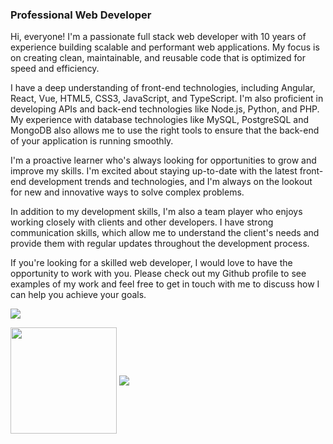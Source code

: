 ### Professional Web Developer

Hi, everyone!
I'm a passionate full stack web developer with 10 years of experience building scalable and performant web applications. My focus is on creating clean, maintainable, and reusable code that is optimized for speed and efficiency. 
 
I have a deep understanding of front-end technologies, including Angular, React, Vue, HTML5, CSS3, JavaScript, and TypeScript. I'm also proficient in developing APIs and back-end technologies like Node.js, Python, and PHP. My experience with database technologies like MySQL, PostgreSQL and MongoDB also allows me to use the right tools to ensure that the back-end of your application is running smoothly. 
 
I'm a proactive learner who's always looking for opportunities to grow and improve my skills. I'm excited about staying up-to-date with the latest front-end development trends and technologies, and I'm always on the lookout for new and innovative ways to solve complex problems. 
 
In addition to my development skills, I'm also a team player who enjoys working closely with clients and other developers. I have strong communication skills, which allow me to understand the client's needs and provide them with regular updates throughout the development process. 
 
If you're looking for a skilled web developer, I would love to have the opportunity to work with you. Please check out my Github profile to see examples of my work and feel free to get in touch with me to discuss how I can help you achieve your goals.

<img src="https://github-readme-streak-stats.herokuapp.com/?user=cryptodev92"></img>
<div>
    <img align="center" height="170" src="https://github-readme-stats-sigma-five.vercel.app/api/top-langs/?username=webcat12345&layout=compact&langs_count=16&theme=dracula"/>
    <img align="center" src="https://github-readme-stats-sigma-five.vercel.app/api?username=cryptodev92&show_icons=true&theme=dracula&include_all_commits=true&count_private=true&hide=issues"/>
</div>
